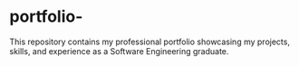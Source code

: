 # portfolio-
This repository contains my professional portfolio showcasing my projects, skills, and experience as a Software Engineering graduate.
